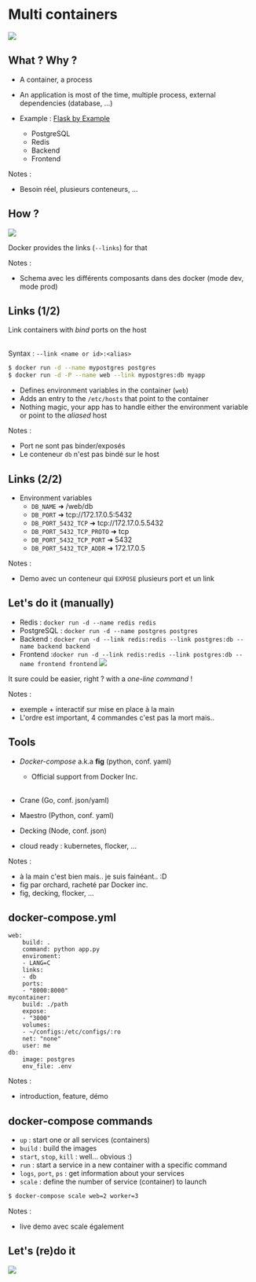 # Multi containers

![](ressources/42fois.jpg)



## What ? Why ?

- A container, a process
- An application is most of the time, multiple process, external dependencies (database, …)

- Example : [Flask by Example](https://realpython.com/blog/python/flask-by-example-part-1-project-setup/)
    - PostgreSQL
    - Redis
    - Backend
    - Frontend

Notes :
- Besoin réel, plusieurs conteneurs, ...



## How ?

![](ressources/multi-conteneur.png)

Docker provides the links (``--links``) for that

Notes :
- Schema avec les différents composants dans des docker (mode dev,
  mode prod)



## Links (1/2)

Link containers with *bind* ports on the host<br/><br/>

Syntax : ``--link <name or id>:<alias>``


```bash
$ docker run -d --name mypostgres postgres
$ docker run -d -P --name web --link mypostgres:db myapp
```

- Defines environment variables in the container (``web``)
- Adds an entry to the ``/etc/hosts`` that point to the container
- Nothing magic, your app has to handle either the environment variable or point to the *aliased* host

Notes :
- Port ne sont pas binder/exposés
- Le conteneur ``db`` n'est pas bindé sur le host



## Links (2/2)

- Environment variables
    - ``DB_NAME`` ➜ /web/db
    - ``DB_PORT`` ➜ tcp://172.17.0.5:5432
    - ``DB_PORT_5432_TCP`` ➜ tcp://172.17.0.5.5432
    - ``DB_PORT_5432_TCP_PROTO`` ➜ tcp
    - ``DB_PORT_5432_TCP_PORT`` ➜ 5432
    - ``DB_PORT_5432_TCP_ADDR`` ➜ 172.17.0.5

Notes :
- Demo avec un conteneur qui ``EXPOSE`` plusieurs port et un link



## Let's do it (manually)

- Redis : ``docker run -d --name redis redis``
- PostgreSQL : ``docker run -d --name postgres postgres``
- Backend : ``docker run -d --link redis:redis --link postgres:db --name backend backend``
- Frontend :``docker run -d --link redis:redis --link postgres:db --name frontend frontend``
![](ressources/giphy_whatif1.gif)

It sure could be easier, right ? with a *one-line command* !

Notes :
- exemple + interactif sur mise en place à la main
- L'ordre est important, 4 commandes c'est pas la mort mais..



## Tools

- *Docker-compose* a.k.a **fig** (python, conf. yaml)
    - Official support from Docker Inc.
<br /><br />
- Crane (Go, conf. json/yaml)
- Maestro (Python, conf. yaml)
- Decking (Node, conf. json)

- cloud ready : kubernetes, flocker, ...

Notes :
- à la main c'est bien mais.. je suis fainéant.. :D
- fig par orchard, racheté par Docker inc.
- fig, decking, flocker, ...



## docker-compose.yml

```
web:
    build: .
    command: python app.py
    enviroment:
    - LANG=C
    links:
    - db
    ports:
    - "8000:8000"
mycontainer:
    build: ./path
    expose:
    - "3000"
    volumes:
    - ~/configs:/etc/configs/:ro
    net: "none"
    user: me
db:
    image: postgres
    env_file: .env
```

Notes :
- introduction, feature, démo



## docker-compose commands

- ``up`` : start one or all services (containers)
- ``build`` : build the images
- ``start``, ``stop``, ``kill`` : well… obvious :)
- ``run`` : start a service in a new container with a specific command
- ``logs``, ``port``, ``ps`` : get information about your services
- ``scale`` : define the number of service (container) to launch
```bash
$ docker-compose scale web=2 worker=3
```

Notes :
- live demo avec scale également



## Let's (re)do it

![](ressources/loi-murphy.jpg)
